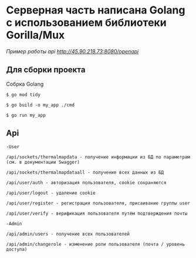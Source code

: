 # Серверная часть написана Golang с использованием библиотеки Gorilla/Mux

_Пример работы api http://45.90.218.73:8080/openapi_



## Для сборки проекта

Собрка Golang
```
$ go mod tidy

$ go build -o my_app ./cmd

$ go run my_app

```

## Api
```
-User

/api/sockets/thermalmapdata - получение информации из БД по параметрам (см. в документации Swagger)

/api/sockets/thermalmapdataall - получение всех данных из БД

/api/user/auth - авторизация пользователя, cookie сохраняются

/api/user/logout - удаление cookie

/api/user/register - регистрация пользователя, присаивание группы user 

/api/user/verify - верификация пользователя путём подтверждения почты

-Admin

/api/admin/users - получение всех пользователей 

/api/admin/changerole - изменение роли пользователя (почта / уровень доступа)

```